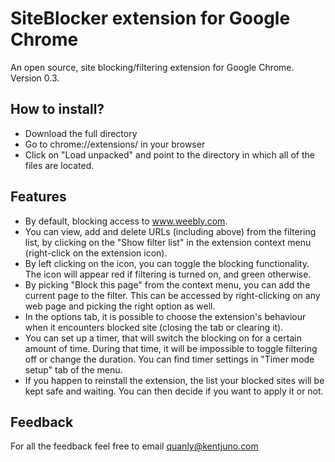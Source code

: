 # SiteBlocker extension for Google Chrome
An open source, site blocking/filtering extension for Google Chrome. Version 0.3.

## How to install?
- Download the full directory
- Go to chrome://extensions/ in your browser
- Click on "Load unpacked" and point to the directory in which all of the files are located.

## Features
- By default, blocking access to www.weebly.com.
- You can view, add and delete URLs (including above) from the filtering list, by clicking on the "Show filter list" in the extension context menu (right-click on the extension icon).
- By left clicking on the icon, you can toggle the blocking functionality. The icon will appear red if filtering is turned on, and green otherwise.
- By picking "Block this page" from the context menu, you can add the current page to the filter. This can be accessed by right-clicking on any web page and picking the right option as well.
- In the options tab, it is possible to choose the extension's behaviour when it encounters blocked site (closing the tab or clearing it).
- You can set up a timer, that will switch the blocking on for a certain amount of time. During that time, it will be impossible to toggle filtering off or change the duration. You can find timer settings in "Timer mode setup" tab of the menu.
- If you happen to reinstall the extension, the list your blocked sites will be kept safe and waiting. You can then decide if you want to apply it or not.

## Feedback
For all the feedback feel free to email quanly@kentjuno.com
